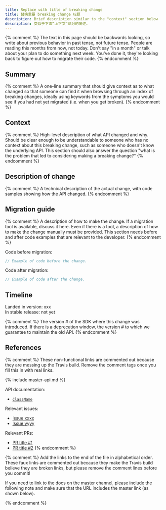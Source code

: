 ```yaml
---
title: Replace with title of breaking change
title: 替换重要 breaking change 标题
description: Brief description similar to the "context" section below
description: 类似于下面“上下文”部分的简述。
---
```


{% comment %}
The text in this page should be backwards looking,
so write about previous behavior in past tense, not future tense.
People are reading this months from now, not today.
Don't say "in a month" or talk about your plan to do
something next week. You've done it,
they're looking back to figure out how to migrate their code.
{% endcomment %}

## Summary

{% comment %}
A one-line summary that should give context as to what changed
so that someone can find it when browsing through an index of
breaking changes, ideally using keywords from the symptoms you
would see if you had not yet migrated (i.e. when you get broken).
{% endcomment %}

## Context

{% comment %}
High-level description of what API changed and why.
Should be clear enough to be understandable to someone
who has no context about this breaking change,
such as someone who doesn't know the underlying API.
This section should also answer the question
"what is the problem that led to considering making
a breaking change?"
{% endcomment %}

## Description of change

{% comment %}
A technical description of the actual change,
with code samples showing how the API changed.
{% endcomment %}

## Migration guide

{% comment %}
A description of how to make the change.
If a migration tool is available,
discuss it here. Even if there is a tool,
a description of how to make the change manually
must be provided. This section needs before and
after code examples that are relevant to the
developer.
{% endcomment %}

Code before migration:

<!-- skip -->
```dart
// Example of code before the change.
```

Code after migration:

<!-- skip -->
```dart
// Example of code after the change.
```

## Timeline

Landed in version: xxx<br>
In stable release: not yet

{% comment %}
The version # of the SDK where this change was
introduced.  If there is a deprecation window,
the version # to which we guarantee to maintain the old API.
{% endcomment %}

## References

{% comment %}
These non-functional links are commented out because they are messing up the
Travis build. Remove the comment tags once you fill this in with real links.

{% include master-api.md %}

API documentation:
* [`ClassName`][]

Relevant issues:
* [Issue xxxx][]
* [Issue yyyy][]

Relevant PRs:
* [PR title #1][]
* [PR title #2][]
{% endcomment %}

{% comment %}
Add the links to the end of the file in alphabetical order.
These faux links are commented out because they make
the Travis build believe they are broken links,
but please remove the comment lines before you commit!

If you need to link to the docs on the master channel,
please include the following note and make sure that
the URL includes the master link (as shown below).

<!-- Stable channel link: -->
[`ClassName`]: {{site.api}}/flutter/[link_to_relevant_page].html

<!-- Master channel link: -->
[`ClassName`]: https://master-api.flutter.dev/flutter/[link_to_relevant_page].html

[Issue xxxx]: {{site.github}}/flutter/flutter/issues/[link_to_actual_issue]
[Issue yyyy]: {{site.github}}/flutter/flutter/issues/[link_to_actual_issue]
[PR title #1]: {{site.github}}/flutter/flutter/pull/[link_to_actual_pr]
[PR title #2]: {{site.github}}/flutter/flutter/pull/[link_to_actual_pr]
{% endcomment %}

